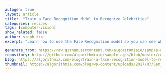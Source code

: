 ```yaml
---
autogen: true
layout: article
title:  "Train a Face Recognition Model to Recognize Celebrities"
categories: recipes
tags: [computer-vision]
show_related: false
author: steph_kim
excerpt: "Learn how to use the Face Recognition model so you can see which celebrity you look most like"

generate_from: https://raw.githubusercontent.com/algorithmiaio/sample-apps/master/recipes/face_recognition/README.md
repository: https://github.com/algorithmiaio/sample-apps/blob/master/recipes/face_recognition/
blog: https://algorithmia.com/blog/train-a-face-recognition-model-to-recognize-celebrities
thumbnail: https://algorithmia.com/blog/wp-content/uploads/2017/07/Sam_Trammell_Rustina_Wesley_test_output_crop.png
---
```

